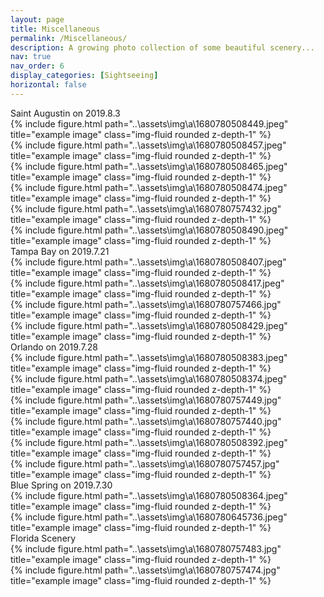 ```yaml
---
layout: page
title: Miscellaneous
permalink: /Miscellaneous/
description: A growing photo collection of some beautiful scenery...
nav: true
nav_order: 6
display_categories: [Sightseeing]
horizontal: false
---
```


<div class="caption">
    Saint Augustin on 2019.8.3
</div>
<div class="row">
    <div class="col-sm mt-3 mt-md-0">
        {% include figure.html path="..\assets\img\a\1680780508449.jpeg" title="example image" class="img-fluid rounded z-depth-1" %}
    </div>
    <div class="col-sm mt-3 mt-md-0">
        {% include figure.html path="..\assets\img\a\1680780508457.jpeg" title="example image" class="img-fluid rounded z-depth-1" %}
    </div>
    <div class="col-sm mt-3 mt-md-0">
        {% include figure.html path="..\assets\img\a\1680780508465.jpeg" title="example image" class="img-fluid rounded z-depth-1" %}
    </div>
</div>
<div class="row">
    <div class="col-sm mt-3 mt-md-0">
        {% include figure.html path="..\assets\img\a\1680780508474.jpeg" title="example image" class="img-fluid rounded z-depth-1" %}
    </div>
    <div class="col-sm mt-3 mt-md-0">
        {% include figure.html path="..\assets\img\a\1680780757432.jpg" title="example image" class="img-fluid rounded z-depth-1" %}
    </div>
    <div class="col-sm mt-3 mt-md-0">
        {% include figure.html path="..\assets\img\a\1680780508490.jpeg" title="example image" class="img-fluid rounded z-depth-1" %}
    </div>
</div>

<div class="caption">
    Tampa Bay on 2019.7.21
</div>
<div class="row justify-content-sm-center">
    <div class="col-sm mt-3 mt-md-0">
        {% include figure.html path="..\assets\img\a\1680780508407.jpeg" title="example image" class="img-fluid rounded z-depth-1" %}
    </div>
    <div class="col-sm mt-3 mt-md-0">
        {% include figure.html path="..\assets\img\a\1680780508417.jpeg" title="example image" class="img-fluid rounded z-depth-1" %}
    </div>
</div>
<div class="row justify-content-sm-center">
    <div class="col-sm mt-3 mt-md-0">
        {% include figure.html path="..\assets\img\a\1680780757466.jpg" title="example image" class="img-fluid rounded z-depth-1" %}
    </div>
    <div class="col-sm mt-3 mt-md-0">
        {% include figure.html path="..\assets\img\a\1680780508429.jpeg" title="example image" class="img-fluid rounded z-depth-1" %}
    </div>
</div>

<div class="caption">
    Orlando on 2019.7.28
</div>
<div class="row">
    <div class="col-sm mt-3 mt-md-0">
        {% include figure.html path="..\assets\img\a\1680780508383.jpeg" title="example image" class="img-fluid rounded z-depth-1" %}
    </div>
    <div class="col-sm mt-3 mt-md-0">
        {% include figure.html path="..\assets\img\a\1680780508374.jpeg" title="example image" class="img-fluid rounded z-depth-1" %}
</div>
<div class="row">
    <div class="col-sm-7 mt-3 mt-md-0">
        {% include figure.html path="..\assets\img\a\1680780757449.jpg" title="example image" class="img-fluid rounded z-depth-1" %}
    </div>
    <div class="col-sm-4 mt-3 mt-md-0">
        {% include figure.html path="..\assets\img\a\1680780757440.jpg" title="example image" class="img-fluid rounded z-depth-1" %}
    </div>	
</div>
<div class="row">
</div>
    <div class="col-sm mt-3 mt-md-0">
        {% include figure.html path="..\assets\img\a\1680780508392.jpeg" title="example image" class="img-fluid rounded z-depth-1" %}
    </div>
    <div class="col-sm-6 mt-3 mt-md-0">
        {% include figure.html path="..\assets\img\a\1680780757457.jpg" title="example image" class="img-fluid rounded z-depth-1" %}
    </div>
</div>

<div class="caption">
    Blue Spring on 2019.7.30
</div>
<div class="row justify-content-sm-center">
    <div class="col-sm mt-3 mt-md-0">
        {% include figure.html path="..\assets\img\a\1680780508364.jpeg" title="example image" class="img-fluid rounded z-depth-1" %}
    </div>
    <div class="col-sm mt-3 mt-md-0">
        {% include figure.html path="..\assets\img\a\1680780645736.jpeg" title="example image" class="img-fluid rounded z-depth-1" %}
    </div>
</div>

<div class="caption">
    Florida Scenery
</div>
<div class="row justify-content-sm-center">
    <div class="col-sm mt-3 mt-md-0">
        {% include figure.html path="..\assets\img\a\1680780757483.jpg" title="example image" class="img-fluid rounded z-depth-1" %}
    </div>
    <div class="col-sm mt-3 mt-md-0">
        {% include figure.html path="..\assets\img\a\1680780757474.jpg" title="example image" class="img-fluid rounded z-depth-1" %}
    </div>
</div>
